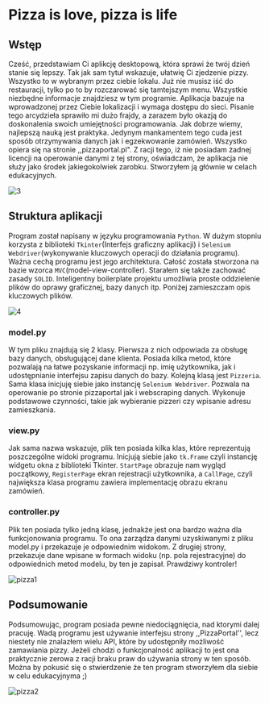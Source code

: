 # Pizza is love, pizza is life



## Wstęp
   Cześć, przedstawiam Ci aplikcję desktopową, która sprawi że twój dzień stanie się lepszy. Tak jak sam tytuł wskazuje, ułatwię Ci zjedzenie pizzy. Wszystko to w wybranym przez ciebie lokalu. Już nie musisz iść do restauracji, tylko po to by rozczarować się tamtejszym menu. Wszystkie niezbędne informacje znajdziesz w tym programie. Aplikacja bazuje na wprowadzonej przez Ciebie lokalizacji i wymaga dostępu do sieci. Pisanie tego arcydzieła sprawiło mi dużo frajdy, a zarazem było okazją do doskonalenia swoich umiejętności programowania. Jak dobrze wiemy, najlepszą nauką jest praktyka. Jedynym mankamentem tego cuda jest sposób otrzymywania danych jak i egzekwowanie zamówień. Wszystko opiera się na stronie ,,pizzaportal.pl". Z racji tego, iż nie posiadam żadnej licencji na operowanie danymi z tej strony, oświadczam, że aplikacja nie służy jako środek jakiegokolwiek zarobku. Stworzyłem ją głównie w celach edukacyjnych. 

![3](https://user-images.githubusercontent.com/52679269/84318840-58ef0380-ab6f-11ea-8baa-876a7878214c.PNG)

## Struktura aplikacji
   Program został napisany w języku programowania `Python`. W dużym stopniu korzysta z biblioteki `Tkinter`(Interfejs graficzny aplikacji) i `Selenium Webdriver`(wykonywanie kluczowych operacji do działania programu). Ważna cechą programu jest jego architektura. Całość została stworzona na bazie wzorca `MVC`(model-view-controller). Starałem się także zachować zasady `SOLID`. Inteligentny boilerplate projektu umożliwia proste oddzielenie plików do oprawy graficznej, bazy danych itp. Poniżej zamieszczam opis kluczowych plików.

![4](https://user-images.githubusercontent.com/52679269/84318385-a454e200-ab6e-11ea-8e33-02f1674c7cf0.PNG)

### model.py
   W tym pliku znajdują się 2 klasy. Pierwsza z nich odpowiada za obsługę bazy danych, obsługującej dane klienta. Posiada kilka metod, które pozwalają na łatwe pozyskanie informacji np. imię użytkownika, jak i udostępnianie interfejsu zapisu danych do bazy.
  Kolejną klasą jest `Pizzeria`. Sama klasa inicjuję siebie jako instancję `Selenium Webdriver`. Pozwala na operowanie po stronie pizzaportal jak i webscraping danych. Wykonuje podstawowe czynności, takie jak wybieranie pizzeri czy wpisanie adresu zamieszkania.
  
### view.py
   Jak sama nazwa wskazuje, plik ten posiada kilka klas, które reprezentują poszczególne widoki programu. Inicjują siebie jako `tk.Frame` czyli instancję widgetu okna z biblioteki Tkinter. `StartPage` obrazuje nam wygląd początkowy, `RegisterPage` ekran rejestracji użytkownika, a `CallPage`, czyli największa klasa programu zawiera implementację obrazu ekranu zamówień.

### controller.py
   Plik ten posiada tylko jedną klasę, jednakże jest ona bardzo ważna dla funkcjonowania programu. To ona zarządza danymi uzyskiwanymi z pliku model.py i przekazuje je odpowiednim widokom. Z drugiej strony, przekazuje dane wpisane w formach widoku (np. pola rejestracyjne) do odpowiednich metod modelu, by ten je zapisał. Prawdziwy kontroler!
   
![pizza1](https://user-images.githubusercontent.com/52679269/84318461-c3537400-ab6e-11ea-92eb-233b2eee61df.PNG)
  
## Podsumowanie
   Podsumowując, program posiada pewne niedociągnięcia, nad ktorymi dalej pracuję. Wadą programu jest używanie interfejsu strony ,,PizzaPortal'', lecz niestety nie znalazłem wielu API, które by udostępniły możliwość zamawiania pizzy. Jeżeli chodzi o funkcjonalność aplikacji to jest ona praktycznie zerowa z racji braku praw do używania strony w ten sposób. Można by pokusić się o stwierdzenie że ten program stworzyłem dla siebie w celu edukacyjnyma ;)
   
![pizza2](https://user-images.githubusercontent.com/52679269/84318467-c77f9180-ab6e-11ea-95d1-3da9d3a1bda7.PNG)
